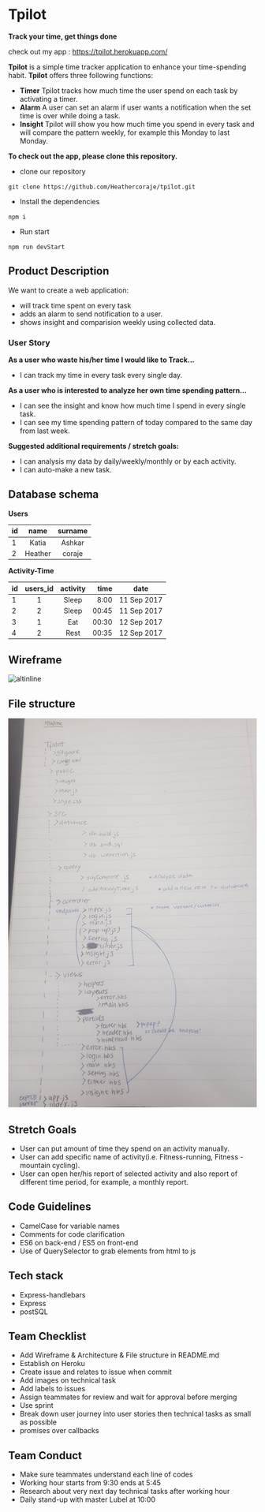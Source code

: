 # Tpilot
**Track your time, get things done**

check out my app : https://tpilot.herokuapp.com/

**Tpilot** is a simple time tracker application to enhance your time-spending habit.
**Tpilot** offers three following functions:

+ **Timer** Tpilot tracks how much time the user spend on each task by activating a timer.
+ **Alarm** A user can set an alarm if user wants a notification when the set time is over while doing a task.
+ **Insight** Tpilot will show you how much time you spend in every task and will compare the pattern weekly, for example this Monday to last Monday.

**To check out the app, please clone this repository.**
* clone our repository
```
git clone https://github.com/Heathercoraje/tpilot.git
```
* Install the dependencies
```
npm i
```
* Run start
```
npm run devStart
```

## Product Description

We want to create a web application:
* will track time spent on every task
* adds an alarm to send notification to a user.
* shows insight and comparision weekly using collected data.

### User Story

**As a user who waste his/her time I would like to Track...**
* I can track my time in every task every single day.

**As a user who is interested to analyze her own time spending pattern...**
* I can see the insight and know how much time I spend in every single task.
* I can see my time spending pattern of today compared to the same day from last week.

**Suggested additional requirements / stretch goals:**
* I can analysis my data by daily/weekly/monthly or by each activity.
* I can auto-make a new task.

## Database schema
**Users**

| id  |  name | surname |
| --- |:-----:|:-------:|
| 1 | Katia | Ashkar |
| 2 | Heather | coraje |

**Activity-Time**

| id  | users_id | activity | time | date |
| --- |:---------:|:------:| -------: | ----- |
| 1 | 1 | Sleep | 8:00 |11 Sep 2017|
| 2 | 2 | Sleep | 00:45 |11 Sep 2017|
| 3 | 1 | Eat | 00:30 |12 Sep 2017|
| 4 | 2 | Rest | 00:35 |12 Sep 2017|

## Wireframe

![altinline](https://user-images.githubusercontent.com/26391874/30265328-81b3e602-96e4-11e7-87a6-821777c9a884.png)

## File structure
![altinline](https://raw.githubusercontent.com/Heathercoraje/tpilot/master/assets/filestructure.jpg)

## Stretch Goals
* User can put amount of time they spend on an activity manually.
* User can add specific name of activity(i.e. Fitness-running, Fitness - mountain cycling).
* User can open her/his report of selected activity and also report of different time period, for example, a monthly report.

## Code Guidelines
* CamelCase for variable names
* Comments for code clarification
* ES6 on back-end / ES5 on front-end
* Use of QuerySelector to grab elements from html to js

## Tech stack
* Express-handlebars
* Express
* postSQL

## Team Checklist
* Add Wireframe & Architecture & File structure in README.md
* Establish on Heroku
* Create issue and relates to issue when commit
* Add images on technical task
* Add labels to issues
* Assign teammates for review and wait for approval before merging
* Use sprint
* Break down user journey into user stories then technical tasks as small as possible
* promises over callbacks

## Team Conduct
+ Make sure teammates understand each line of codes
+ Working hour starts from 9:30 ends at 5:45
+ Research about very next day technical tasks after working hour
+ Daily stand-up with master Lubel at 10:00
